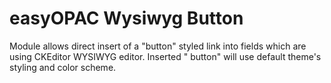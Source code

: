 # easyOPAC Wysiwyg Button

Module allows direct insert of a "button" styled link into fields which are using CKEditor WYSIWYG editor. Inserted "
button" will use default theme's styling and color scheme.
